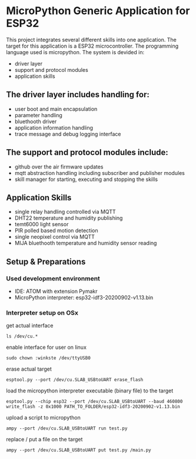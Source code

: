 # MicroPython Generic Application for ESP32
This project integrates several different skills into one application. The target for this application is a ESP32 microcontroller. The programming language used is micropython. The system is devided in:
- driver layer
- support and protocol modules
- application skills

## The driver layer includes handling for:
- user boot and main encapsulation
- parameter handling
- bluethooth driver
- application information handling
- trace message and debug logging interface

## The support and protocol modules include:
- github over the air firmware updates
- mqtt abstraction handling including subscriber and publisher modules
- skill manager for starting, executing and stopping the skills

## Application Skills
- single relay handling controlled via MQTT
- DHT22 temperature and humidity publishing
- temt6000 light sensor 
- PIR polled based motion detection
- single neopixel control via MQTT
- MIJA bluethooth temperature and humidity sensor reading 

## Setup & Preparations

### Used development environment
- IDE: ATOM with extension Pymakr
- MicroPython interpreter: esp32-idf3-20200902-v1.13.bin

### Interpreter setup on OSx

get actual interface
```
ls /dev/cu.*
```
enable interface for user on linux
```
sudo chown :winkste /dev/ttyUSB0
```
erase actual target
```
esptool.py --port /dev/cu.SLAB_USBtoUART erase_flash
```

load the micropython interpreter executable (binary file) to the target
```
esptool.py --chip esp32 --port /dev/cu.SLAB_USBtoUART --baud 460800 write_flash -z 0x1000 PATH_TO_FOLDER/esp32-idf3-20200902-v1.13.bin  
```

upload a script to micropython
```
ampy --port /dev/cu.SLAB_USBtoUART run test.py
```

replace / put a file on the target
```
ampy --port /dev/cu.SLAB_USBtoUART put test.py /main.py
```
